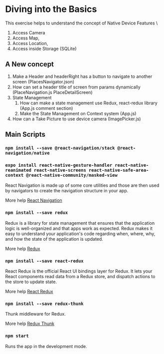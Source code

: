 # Diving into the Basics

This exercise helps to understand the concept of Native Device Features \

1. Access Camera
2. Access Map,
3. Access Location,
4. Access inside Storage (SQLite)

## A New concept

1. Make a Header and headerRight has a button to navigate to another screen (PlacesNavigator.json)
2. How can set a header title of screen from params dynamically (PlaceNavigation.js PlaceDetailScreen)
3. State Management
   1. How can make a state management use Redux, react-redux library (App.js comment section)
   2. Make the State Management on Context system (App.js)
4. How can a Take Picture to use device camera (ImagePicker.js)

## Main Scripts

### `npm install --save @react-navigation/stack @react-navigation/native`

### `expo install react-native-gesture-handler react-native-reanimated react-native-screens react-native-safe-area-context @react-native-community/masked-view`

React Navigation is made up of some core utilities and those are then used by navigators to create the navigation structure in your app.

More help [React Navigation](https://reactnavigation.org/docs/getting-started)

### `npm install --save redux`

Redux is a library for state management that ensures that the application logic is well-organized and that apps work as expected. Redux makes it easy to understand your application's code regarding when, where, why, and how the state of the application is updated.

More help [Redux](https://redux.js.org/)

### `npm install --save react-redux`

React Redux is the official React UI bindings layer for Redux. It lets your React components read data from a Redux store, and dispatch actions to the store to update state.

More help [React Redux](https://react-redux.js.org/)

### `npm install --save redux-thunk`

Thunk middleware for Redux.

More help [Redux Thunk](https://github.com/reduxjs/redux-thunk)

### `npm start`

Runs the app in the development mode.<br />
